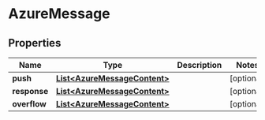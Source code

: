 

# AzureMessage


## Properties

| Name | Type | Description | Notes |
|------------ | ------------- | ------------- | -------------|
|**push** | [**List&lt;AzureMessageContent&gt;**](AzureMessageContent.md) |  |  [optional] |
|**response** | [**List&lt;AzureMessageContent&gt;**](AzureMessageContent.md) |  |  [optional] |
|**overflow** | [**List&lt;AzureMessageContent&gt;**](AzureMessageContent.md) |  |  [optional] |



